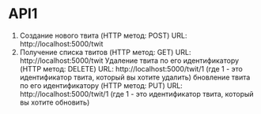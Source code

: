 # API1
1. Создание нового твита (HTTP метод: POST)
URL: http://localhost:5000/twit
2. Получение списка твитов (HTTP метод: GET)
URL: http://localhost:5000/twit
Удаление твита по его идентификатору (HTTP метод: DELETE)
URL: http://localhost:5000/twit/1 (где 1 - это идентификатор твита, который вы хотите удалить)
бновление твита по его идентификатору (HTTP метод: PUT)
URL: http://localhost:5000/twit/1 (где 1 - это идентификатор твита, который вы хотите обновить)
